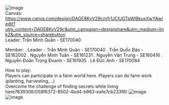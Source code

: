 ![Image](https://github.com/michar109/FarmerReincarnation/assets/97839386/8028399e1-2c85-4e18-bc61-e4e4ac4c51eb)  
Canvas: https://www.canva.com/design/DAGE8KvV29c/n1r1JCfJGTpWlBkuxXwYAw/edit?utm_content=DAGE8KvV29c&utm_campaign=designshare&utm_medium=link2&utm_source=sharebutton  
Leader: Trần Minh Quân - SE170040  

Member:
. Leader - Trần Minh Quân - SE170040
. Trần Quốc Bảo - SE162002
. Nguyễn Minh Tuấn - SE161231
. Nguyễn Văn Trung - SE160416
. Nguyễn Đoàn Trọng Đoanh - SE161935
. Lê Đức Anh - SE170084

How to play:  
Players can participate in a farm world here. Players can do farm work (planting, harvesting,...)  
Overcome the challenge of finding secrets while living here7839306/058f6372-8502-4bd4-b983-eafe7cb233f8)
![image](https://github.com/micharel09/FarmerReincarnation/assets/97839306/54e2d86c-1847-4689-afc2-facae51005a0)
![image](https://github.com/micharel09/FarmerReincarnation/assets/97839306/29adc13e-7cba-4c15-ba10-92dd24c50bc0)
